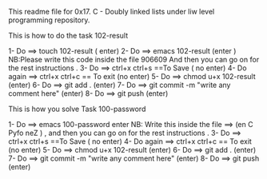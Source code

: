 This readme file  for 0x17. C - Doubly linked lists under liw level programming repository.

This is how to do the task 102-result

1- Do ==> touch 102-result ( enter)
2- Do ==> emacs 102-result (enter )
NB:Please write this code inside the file 906609 And then you can go on for the rest instructions .
3- Do ==> ctrl+x ctrl+s ==To  Save ( no enter)
4- Do again ==> ctrl+x ctrl+c == To  exit (no enter)
5- Do ==> chmod u+x 102-result (enter)
6- Do ==> git add . (enter)
7- Do ==> git commit -m "write any comment here" (enter)
8- Do ==> git push (enter)




This is how you solve Task 100-password

1- Do ==> emacs 100-password enter
NB: Write this inside the file ==> (en C Pyfo neZ ) , and then you can go on for the rest instructions .
3- Do ==> ctrl+x ctrl+s ==To  Save ( no enter)
4- Do again ==> ctrl+x ctrl+c == To  exit (no enter)
5- Do ==> chmod u+x 102-result (enter)
6- Do ==> git add . (enter)                           7- Do ==> git commit -m "write any comment here" (enter)
8- Do ==> git push (enter)
